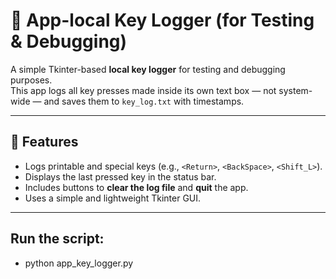 # 🧰 App-local Key Logger (for Testing & Debugging)

A simple Tkinter-based **local key logger** for testing and debugging purposes.  
This app logs all key presses made inside its own text box — not system-wide — and saves them to `key_log.txt` with timestamps.

---

## 🚀 Features
- Logs printable and special keys (e.g., `<Return>`, `<BackSpace>`, `<Shift_L>`).
- Displays the last pressed key in the status bar.
- Includes buttons to **clear the log file** and **quit** the app.
- Uses a simple and lightweight Tkinter GUI.

---

## Run the script:

- python app_key_logger.py

